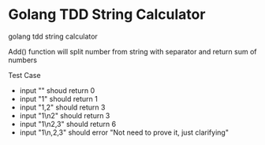 # Golang TDD String Calculator
golang tdd string calculator

Add() function will split number from string with separator and return sum of numbers

Test Case
* input "" shoud return 0
* input "1" should return 1
* input "1,2" should return 3
* input "1\n2" should return 3
* input "1\n2,3" should return 6
* input "1\n,2,3" should error "Not need to prove it, just clarifying"